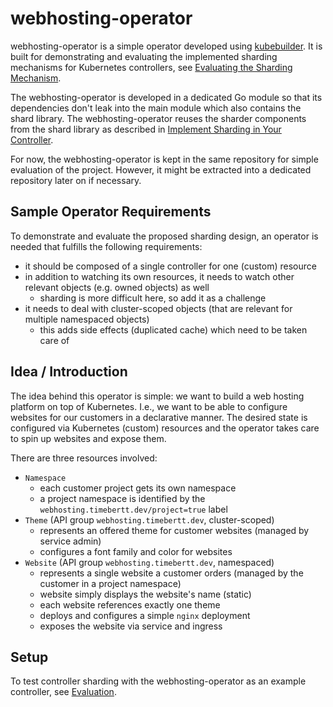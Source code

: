# webhosting-operator

webhosting-operator is a simple operator developed using [kubebuilder](https://github.com/kubernetes-sigs/kubebuilder).
It is built for demonstrating and evaluating the implemented sharding mechanisms for Kubernetes controllers, see [Evaluating the Sharding Mechanism](../docs/evaluation.md).

The webhosting-operator is developed in a dedicated Go module so that its dependencies don't leak into the main module which also contains the shard library.
The webhosting-operator reuses the sharder components from the shard library as described in [Implement Sharding in Your Controller](../docs/implement-sharding.md).

For now, the webhosting-operator is kept in the same repository for simple evaluation of the project.
However, it might be extracted into a dedicated repository later on if necessary.

## Sample Operator Requirements

To demonstrate and evaluate the proposed sharding design, an operator is needed that fulfills the following requirements:

- it should be composed of a single controller for one (custom) resource
- in addition to watching its own resources, it needs to watch other relevant objects (e.g. owned objects) as well
  - sharding is more difficult here, so add it as a challenge
- it needs to deal with cluster-scoped objects (that are relevant for multiple namespaced objects)
  - this adds side effects (duplicated cache) which need to be taken care of

## Idea / Introduction

The idea behind this operator is simple: we want to build a web hosting platform on top of Kubernetes.
I.e., we want to be able to configure websites for our customers in a declarative manner.
The desired state is configured via Kubernetes (custom) resources and the operator takes care to spin up websites and expose them.

There are three resources involved:

- `Namespace`
  - each customer project gets its own namespace
  - a project namespace is identified by the `webhosting.timebertt.dev/project=true` label
- `Theme` (API group `webhosting.timebertt.dev`, cluster-scoped)
  - represents an offered theme for customer websites (managed by service admin)
  - configures a font family and color for websites
- `Website` (API group `webhosting.timebertt.dev`, namespaced)
  - represents a single website a customer orders (managed by the customer in a project namespace)
  - website simply displays the website's name (static)
  - each website references exactly one theme
  - deploys and configures a simple `nginx` deployment
  - exposes the website via service and ingress

## Setup

To test controller sharding with the webhosting-operator as an example controller, see [Evaluation](../docs/evaluation.md).
